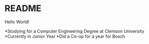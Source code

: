# README
Hello World! 

*Studying for a Computer Engineering Degree at Clemson University
*Currently in Junior Year 
*Did a Co-op for a year for Bosch
